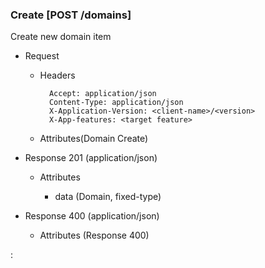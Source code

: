 ### Create [POST /domains]

Create new domain item

+ Request
    + Headers

            Accept: application/json
            Content-Type: application/json
            X-Application-Version: <client-name>/<version>
            X-App-features: <target feature>
          
    + Attributes(Domain Create)

+ Response 201 (application/json)

    + Attributes
        
        + data (Domain, fixed-type)
    
+ Response 400 (application/json)
              
    + Attributes (Response 400)

:[](../error_responses.md)
